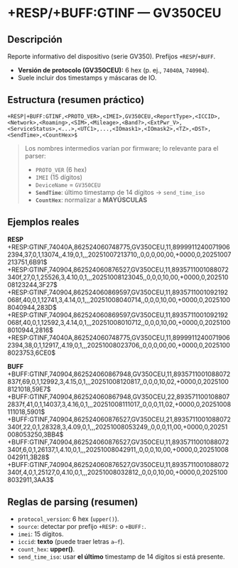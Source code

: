 # +RESP/+BUFF:GTINF — GV350CEU

## Descripción
Reporte informativo del dispositivo (serie GV350). Prefijos `+RESP`/`+BUFF`.
- **Versión de protocolo (GV350CEU):** 6 hex (p. ej., `74040A`, `740904`).
- Suele incluir dos timestamps y máscaras de IO.

## Estructura (resumen práctico)
`+RESP|+BUFF:GTINF,<PROTO_VER>,<IMEI>,GV350CEU,<ReportType>,<ICCID>,<Network>,<Roaming>,<SIM>,<Mileage>,<Band?>,<ExtPwr_V>,<ServiceStatus>,<...>,<UTC1>,...,<IOmask1>,<IOmask2>,<TZ>,<DST>,<SendTime>,<CountHex>$`

> Los nombres intermedios varían por firmware; lo relevante para el parser:
> - `PROTO_VER` (6 hex)
> - `IMEI` (15 dígitos)
> - `DeviceName` = `GV350CEU`
> - **`SendTime`**: último timestamp de 14 dígitos → `send_time_iso`
> - **`CountHex`**: normalizar a **MAYÚSCULAS**

## Ejemplos reales

**RESP**
+RESP:GTINF,74040A,862524060748775,GV350CEU,11,89999112400719062394,37,0,1,13074,,4.19,0,1,,,20251007213710,,0,0,0,00,00,+0000,0,20251007213751,6B91$
+RESP:GTINF,740904,862524060876527,GV350CEU,11,8935711001088072340f,27,0,1,25526,3,4.10,0,1,,,20251008123045,,0,0,0,10,00,+0000,0,20251008123244,3F27$
+RESP:GTINF,740904,862524060869597,GV350CEU,11,8935711001092192068f,40,0,1,12741,3,4.14,0,1,,,20251008040714,,0,0,0,10,00,+0000,0,20251008040944,283D$
+RESP:GTINF,740904,862524060869597,GV350CEU,11,8935711001092192068f,40,0,1,12592,3,4.14,0,1,,,20251008010712,,0,0,0,10,00,+0000,0,20251008010944,2816$
+RESP:GTINF,74040A,862524060748775,GV350CEU,11,89999112400719062394,38,0,1,12917,,4.19,0,1,,,20251008023706,,0,0,0,00,00,+0000,0,20251008023753,6CE0$


**BUFF**
+BUFF:GTINF,740904,862524060867948,GV350CEU,11,8935711001088072837f,69,0,1,12992,3,4.15,0,1,,,20251008120817,,0,0,0,10,02,+0000,0,20251008121018,59E7$
+BUFF:GTINF,740904,862524060867948,GV350CEU,22,8935711001088072837f,41,0,1,14037,3,4.16,0,1,,,20251008111017,,0,0,0,11,02,+0000,0,20251008111018,5901$
+BUFF:GTINF,740904,862524060876527,GV350CEU,21,8935711001088072340f,22,0,1,28328,3,4.09,0,1,,,20251008053249,,0,0,0,11,00,+0000,0,20251008053250,3BB4$
+BUFF:GTINF,740904,862524060876527,GV350CEU,11,8935711001088072340f,6,0,1,26137,1,4.10,0,1,,,20251008042911,,0,0,0,10,00,+0000,0,20251008042911,3B28$
+BUFF:GTINF,740904,862524060876527,GV350CEU,11,8935711001088072340f,4,0,1,25127,0,4.10,0,1,,,20251008032812,,0,0,0,10,00,+0000,0,20251008032911,3AA3$



## Reglas de parsing (resumen)
- `protocol_version`: 6 hex (`upper()`).
- `source`: detectar por prefijo `+RESP:` o `+BUFF:`.
- `imei`: 15 dígitos.
- `iccid`: **texto** (puede traer letras `a–f`).
- `count_hex`: **upper()**.
- `send_time_iso`: usar **el último** timestamp de 14 dígitos si está presente.
